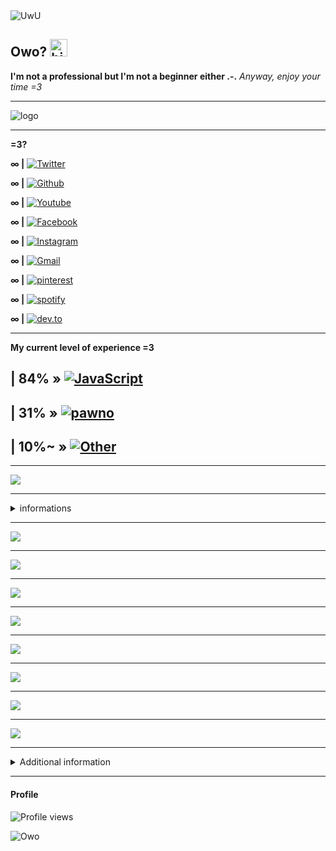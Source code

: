 <img src="https://capsule-render.vercel.app/api?type=wave&color=gradient&height=300&section=header&text=UwU&fontSize=90&animation=twinkling&fontAlignY=38" alt="UwU">

## Owo? <img src="https://user-images.githubusercontent.com/1303154/88677602-1635ba80-d120-11ea-84d8-d263ba5fc3c0.gif" width="28px" alt="hi">

**I'm not a professional but I'm not a beginner either .-.**
_Anyway, enjoy your time =3_

---

<img src="https://capsule-render.vercel.app/api?type=waving&height=200&fontSize=50&fontAlign=20&fontAlignY=20&color=gradient" alt="logo">

---

**=3?**

**∞ |** [![Twitter](https://img.shields.io/badge/-twitter-1ca0f1?style=flat&labelColor=1ca0f1&logo=twitter&logoColor=white)](https://twitter.com/uwu-user)

**∞ |** [![Github](http://img.shields.io/badge/-Github-black?style=flat-square&logo=github)](https://github.com/uwu-user) 

**∞ |** [![Youtube](https://img.shields.io/badge/Youtube-ff0000?style=flat-square&logo=youtube)](https://youtube.com/channel/uwu-user) 

**∞ |** [![Facebook](https://img.shields.io/badge/-Facebook-1877f2?style=flat-square&logo=facebook&logoColor=white)](https://www.facebook.com/uwu-user) 

**∞ |** [![Instagram](https://img.shields.io/badge/-Instagram-dd2a7b?style=flat-square&logo=instagram&logoColor=white)](https://www.instagram.com/unknown-uwu-user/) 

**∞ |** [![Gmail](https://img.shields.io/badge/-Gmail-d14836?style=flat-square&logo=Gmail&logoColor=white)](mailto:uwu-user@gmail.com)

**∞ |** [![pinterest](https://img.shields.io/badge/-Pinterest-BD081C?style=flat&logo=Pinterest&logoColor=white)](https://www.pinterest.ca/uwu-user)

**∞ |** [![spotify](https://img.shields.io/badge/Spotify-%231ED760.svg?&style=flat-square&logo=spotify&logoColor=white)](https://open.spotify.com/user/uwu-user)

**∞ |** [![dev.to](https://img.shields.io/badge/DEV-%230A0A0A.svg?&style=flat-square&logo=DEV.to&logoColor=white)](https://dev.to/uwu-user)

---

**My current level of experience =3**

| 84% » [![JavaScript](https://img.shields.io/badge/-|%20JavaScript-black?style=flat-square&logo=javascript)](https://github.com/uwu-user)
-
| 31% » [![pawno](https://img.shields.io/badge/-|%20Pawno-black?style=flat-square&logo=pawno)](https://github.com/uwu-user) 
-
| 10%~ » [![Other](https://img.shields.io/badge/-|%20Other-black?style=flat-square&logo=visual-studio-code&logoColor=007ACC)](https://github.com/uwu-user) 
-
---

<p>
    <img src="https://capsule-render.vercel.app/api?type=soft&color=gradient&text=OwO&fontSize=40&animation=twinkling" />
</p>


---

<details>
<summary>
  informations
</summary>
<br >

---
- :c | I don't use Github much so my stats should be like this **O~O**
- :T | I don't care about that anyway **OwO?**"
- :u | I don't care what some say about me **UwU**

</div> 
</details>

---

  <p>
    <img src="https://github-readme-stats.vercel.app/api?username=uwu-user&&hide=java,html&title_color=2F58FF&show_icons=true&theme=dark" />
  </p>
   
---
  
  <p> 
    <img src="https://github-readme-streak-stats.herokuapp.com/?user=uwu-user&show_icons=true&theme=dark" />
</p>

---

   <p>
    <img src="https://github-profile-summary-cards.vercel.app/api/cards/most-commit-language?username=uwu-user&theme=github_dark" />
 </p>

---

   <p>
    <img src="https://github-profile-summary-cards.vercel.app/api/cards/repos-per-language?username=uwu-user&theme=github_dark" />
 </p>

---

  <p>
  <img src="https://github-readme-stats.vercel.app/api/top-langs/?username=uwu-user&hide=java,html&title_color=2F58FF&theme=dark" />
</p>

---

  <p>
    <img src="https://github-profile-summary-cards.vercel.app/api/cards/productive-time?username=uwu-user&theme=github_dark" />
</p>

---

  <p>
    <img src="https://github-profile-summary-cards.vercel.app/api/cards/profile-details?username=uwu-user&theme=github_dark" />
</p>

---

  <p>
  <img src="https://capsule-render.vercel.app/api?type=cylinder&color=gradient&text==3&fontAlignY=50&fontSize=40&height=150&animation=twinkling" />
</p>

---

<details>
<summary>
  Additional information
</summary>

--- 

- **There is a button called "Owo Follow" that you have to click =3?**

</div>
</details>

---

#### Profile 

![Profile views](https://gpvc.arturio.dev/uwu-user)


<img src="https://capsule-render.vercel.app/api?type=wave&color=gradient&height=300&section=footer&text=Owo&animation=twinkling&fontAlignY=62&fontSize=100" alt="Owo">
